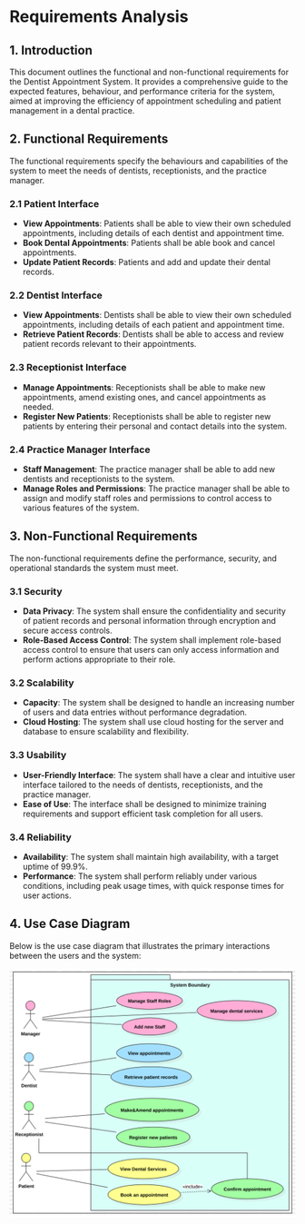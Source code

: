 # Requirements Analysis

## 1. Introduction

This document outlines the functional and non-functional requirements for the Dentist Appointment System. It provides a comprehensive guide to the expected features, behaviour, and performance criteria for the system, aimed at improving the efficiency of appointment scheduling and patient management in a dental practice.

## 2. Functional Requirements

The functional requirements specify the behaviours and capabilities of the system to meet the needs of dentists, receptionists, and the practice manager.

### 2.1 Patient Interface

- **View Appointments**: Patients shall be able to view their own scheduled appointments, including details of each dentist and appointment time.
- **Book Dental Appointments**: Patients shall be able book and cancel appointments.
- **Update Patient Records**: Patients and add and update their dental records.

### 2.2 Dentist Interface

- **View Appointments**: Dentists shall be able to view their own scheduled appointments, including details of each patient and appointment time.
- **Retrieve Patient Records**: Dentists shall be able to access and review patient records relevant to their appointments.

### 2.3 Receptionist Interface

- **Manage Appointments**: Receptionists shall be able to make new appointments, amend existing ones, and cancel appointments as needed.
- **Register New Patients**: Receptionists shall be able to register new patients by entering their personal and contact details into the system.

### 2.4 Practice Manager Interface

- **Staff Management**: The practice manager shall be able to add new dentists and receptionists to the system.
- **Manage Roles and Permissions**: The practice manager shall be able to assign and modify staff roles and permissions to control access to various features of the system.

## 3. Non-Functional Requirements

The non-functional requirements define the performance, security, and operational standards the system must meet.

### 3.1 Security

- **Data Privacy**: The system shall ensure the confidentiality and security of patient records and personal information through encryption and secure access controls.
- **Role-Based Access Control**: The system shall implement role-based access control to ensure that users can only access information and perform actions appropriate to their role.

### 3.2 Scalability

- **Capacity**: The system shall be designed to handle an increasing number of users and data entries without performance degradation.
- **Cloud Hosting**: The system shall use cloud hosting for the server and database to ensure scalability and flexibility.

### 3.3 Usability

- **User-Friendly Interface**: The system shall have a clear and intuitive user interface tailored to the needs of dentists, receptionists, and the practice manager.
- **Ease of Use**: The interface shall be designed to minimize training requirements and support efficient task completion for all users.

### 3.4 Reliability

- **Availability**: The system shall maintain high availability, with a target uptime of 99.9%.
- **Performance**: The system shall perform reliably under various conditions, including peak usage times, with quick response times for user actions.

## 4. Use Case Diagram

Below is the use case diagram that illustrates the primary interactions between the users and the system:

![Use Case Diagram](/docs/UseCaseDiagram.svg)
